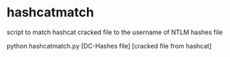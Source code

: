 # hashcatmatch
script to match hashcat cracked file to the username of NTLM hashes file

python hashcatmatch.py [DC-Hashes file] [cracked file from hashcat]
